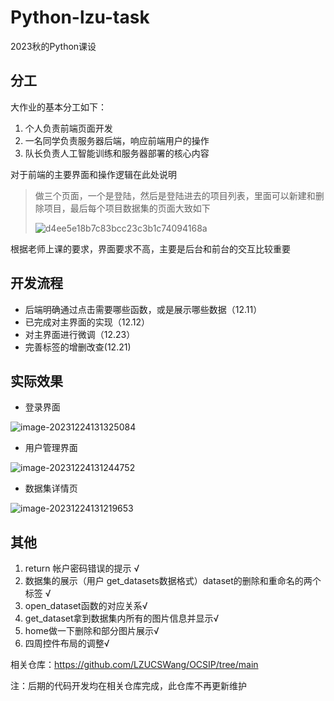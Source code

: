 # Python-lzu-task

2023秋的Python课设

## 分工

大作业的基本分工如下：

1. 个人负责前端页面开发
2. 一名同学负责服务器后端，响应前端用户的操作
3. 队长负责人工智能训练和服务器部署的核心内容

对于前端的主要界面和操作逻辑在此处说明

> 做三个页面，一个是登陆，然后是登陆进去的项目列表，里面可以新建和删除项目，最后每个项目数据集的页面大致如下
>
> ![d4ee5e18b7c83bcc23c3b1c74094168a](https://typora-zpc.oss-cn-beijing.aliyuncs.com/202312111528845.png)

根据老师上课的要求，界面要求不高，主要是后台和前台的交互比较重要

## 开发流程

- 后端明确通过点击需要哪些函数，或是展示哪些数据（12.11）
- 已完成对主界面的实现（12.12）
- 对主界面进行微调（12.23）
- 完善标签的增删改查(12.21)

## 实际效果

- 登录界面

![image-20231224131325084](https://typora-zpc.oss-cn-beijing.aliyuncs.com/image-20231224131325084.png)

- 用户管理界面

![image-20231224131244752](https://typora-zpc.oss-cn-beijing.aliyuncs.com/image-20231224131244752.png)

- 数据集详情页

![image-20231224131219653](https://typora-zpc.oss-cn-beijing.aliyuncs.com/image-20231224131219653.png)

## 其他

1. return 帐户密码错误的提示 √
2. 数据集的展示（用户 get_datasets数据格式）dataset的删除和重命名的两个标签 √
3. open_dataset函数的对应关系√
4. get_dataset拿到数据集内所有的图片信息并显示√
5. home做一下删除和部分图片展示√
6. 四周控件布局的调整√

相关仓库：https://github.com/LZUCSWang/OCSIP/tree/main

注：后期的代码开发均在相关仓库完成，此仓库不再更新维护

